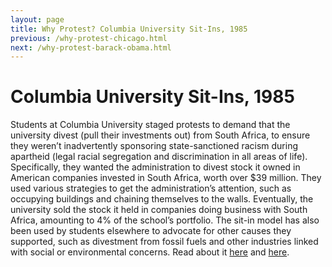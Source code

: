 ```yaml
---
layout: page
title: Why Protest? Columbia University Sit-Ins, 1985
previous: /why-protest-chicago.html
next: /why-protest-barack-obama.html
---
```



Columbia University Sit-Ins, 1985
=================================

Students at Columbia University staged protests to demand that the university divest (pull their investments out) from South Africa, to ensure they weren’t inadvertently sponsoring state-sanctioned racism during apartheid (legal racial segregation and discrimination in all areas of life). Specifically, they wanted the administration to divest stock it owned in American companies invested in South Africa, worth over $39 million. They used various strategies to get the administration’s attention, such as occupying buildings and chaining themselves to the walls. Eventually, the university sold the stock it held in companies doing business with South Africa, amounting to 4% of the school’s portfolio. The sit-in model has also been used by students elsewhere to advocate for other causes they supported, such as divestment from fossil fuels and other industries linked with social or environmental concerns.
Read about it [here](http://www.nytimes.com/1985/04/23/nyregion/columbia-students-to-end-anti-apartheid-protest.html) and [here](https://nvdatabase.swarthmore.edu/content/columbia-university-students-win-divestment-apartheid-south-africa-united-states-1985).
